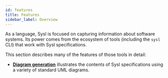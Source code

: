 ```yaml
---
id: features
title: Features
sidebar_label: Overview
---
```


As a language, Sysl is focused on capturing information about software systems. Its power comes from the ecosystem of tools (including the `sysl` CLI) that work with Sysl specifications.

This section describes many of the features of those tools in detail:

* **[Diagram generation](gen-diagram.md)** illustrates the contents of Sysl specifications using a variety of standard UML diagrams.

<!-- TODO: * **[Documentation generation](gen-docs.md)** describes how your applications work, and how others can interact with them. -->

<!-- * **[Code generation](gen-code.md)** instantly produces all of the boilerplate code you'll need to get your applications communicating. -->

<!-- * **[Database script generation](gen-db.md)** creates SQL from your data models so you can initialise and migrate your databases according to your specification. -->

<!-- * **[Test rig generation](gen-test.md)** stands up a test environment that conforms to the specification of your system. -->
